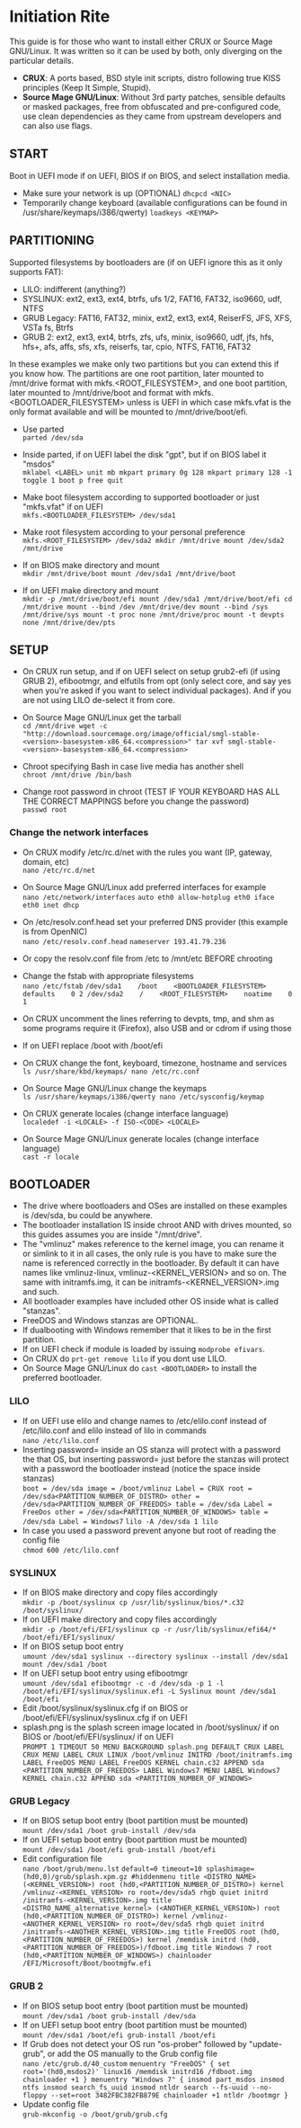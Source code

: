 # Initiation Rite

This guide is for those who want to install either CRUX or Source Mage GNU/Linux. It was written so it can be used by both, only diverging on the particular details.
* __CRUX__: A ports based, BSD style init scripts, distro following true KISS principles (Keep It Simple, Stupid).
* __Source Mage GNU/Linux__: Without 3rd party patches, sensible defaults or masked packages, free from obfuscated and pre-configured code, use clean dependencies as they came from upstream developers and can also use flags. 

## START
Boot in UEFI mode if on UEFI, BIOS if on BIOS, and select installation media.
* Make sure your network is up (OPTIONAL)
`dhcpcd <NIC>`
* Temporarily change keyboard (available configurations can be found in /usr/share/keymaps/i386/qwerty)
`loadkeys <KEYMAP>`

## PARTITIONING
Supported filesystems by bootloaders are (if on UEFI ignore this as it only supports FAT):
* LILO: indifferent (anything?)
* SYSLINUX: ext2, ext3, ext4, btrfs, ufs 1/2, FAT16, FAT32, iso9660, udf, NTFS
* GRUB Legacy: FAT16, FAT32, minix, ext2, ext3, ext4, ReiserFS, JFS, XFS, VSTa fs, Btrfs
* GRUB 2: ext2, ext3, ext4, btrfs, zfs, ufs, minix, iso9660, udf, jfs, hfs, hfs+, afs, affs, sfs, xfs, reiserfs, tar, cpio, NTFS, FAT16, FAT32

In these examples we make only two partitions but you can extend this if you know how. The partitions are one root partition, later mounted to /mnt/drive format with mkfs.<ROOT_FILESYSTEM>, and one boot partition, later mounted to /mnt/drive/boot and format with mkfs.<BOOTLOADER_FILESYSTEM> unless is UEFI in which case mkfs.vfat is the only format available and will be mounted to /mnt/drive/boot/efi.

* Use parted  
`parted /dev/sda`
* Inside parted, if on UEFI label the disk "gpt", but if on BIOS label it "msdos"  
`mklabel <LABEL>
unit mb
mkpart primary 0g 128
mkpart primary 128 -1
toggle 1 boot
p free
quit`

* Make boot filesystem according to supported bootloader or just "mkfs.vfat" if on UEFI  
`mkfs.<BOOTLOADER_FILESYSTEM> /dev/sda1`
* Make root filesystem according to your personal preference  
`mkfs.<ROOT_FILESYSTEM> /dev/sda2
mkdir /mnt/drive
mount /dev/sda2 /mnt/drive`
* If on BIOS make directory and mount  
`mkdir /mnt/drive/boot
mount /dev/sda1 /mnt/drive/boot`
* If on UEFI make directory and mount  
`mkdir -p /mnt/drive/boot/efi
mount /dev/sda1 /mnt/drive/boot/efi
cd /mnt/drive
mount --bind /dev /mnt/drive/dev
mount --bind /sys /mnt/drive/sys
mount -t proc none /mnt/drive/proc
mount -t devpts none /mnt/drive/dev/pts`

## SETUP

* On CRUX run setup, and if on UEFI select on setup grub2-efi (if using GRUB 2), efibootmgr, and elfutils from opt (only select core, and say yes when you're asked if you want to select individual packages). And if you are not using LILO de-select it from core.
* On Source Mage GNU/Linux get the tarball  
`cd /mnt/drive
wget -c "http://download.sourcemage.org/image/official/smgl-stable-<version>-basesystem-x86_64.<compression>"
tar xvf smgl-stable-<version>-basesystem-x86_64.<compression>`

* Chroot specifying Bash in case live media has another shell  
`chroot /mnt/drive /bin/bash`

* Change root password in chroot (TEST IF YOUR KEYBOARD HAS ALL THE CORRECT MAPPINGS before you change the password)  
`passwd root`

### Change the network interfaces
* On CRUX modify /etc/rc.d/net with the rules you want (IP, gateway, domain, etc)  
`nano /etc/rc.d/net`
* On Source Mage GNU/Linux add preferred interfaces for example  
`nano /etc/network/interfaces`
`auto eth0
allow-hotplug eth0
iface eth0 inet dhcp`
* On /etc/resolv.conf.head set your preferred DNS provider (this example is from OpenNIC)  
`nano /etc/resolv.conf.head`
`nameserver 193.41.79.236`
* Or copy the resolv.conf file from /etc to /mnt/etc BEFORE chrooting

* Change the fstab with appropriate filesystems  
`nano /etc/fstab`
`/dev/sda1    /boot    <BOOTLOADER_FILESYSTEM>    defaults    0 2
/dev/sda2    /    <ROOT_FILESYSTEM>    noatime    0 1`
* On CRUX uncomment the lines referring to devpts, tmp, and shm as some programs require it (Firefox), also USB and or cdrom if using those
* If on UEFI replace /boot with /boot/efi

* On CRUX change the font, keyboard, timezone, hostname and services  
`ls /usr/share/kbd/keymaps/
nano /etc/rc.conf`
* On Source Mage GNU/Linux change the keymaps  
`ls /usr/share/keymaps/i386/qwerty
nano /etc/sysconfig/keymap`
* On CRUX generate locales (change interface language)  
`localedef -i <LOCALE> -f ISO-<CODE> <LOCALE>`
* On Source Mage GNU/Linux generate locales (change interface language)  
`cast -r locale`

## BOOTLOADER
* The drive where bootloaders and OSes are installed on these examples is /dev/sda, bu could be anywhere.
* The bootloader installation IS inside chroot AND with drives mounted, so this guides assumes you are inside "/mnt/drive".
* The "vmlinuz" makes reference to the kernel image, you can rename it or simlink to it in all cases, the only rule is you have to make sure the name is referenced correctly in the bootloader. By default it can have names like vmlinuz-linux, vmlinuz-<KERNEL_VERSION> and so on. The same with initramfs.img, it can be initramfs-<KERNEL_VERSION>.img and such.
* All bootloader examples have included other OS inside what is called "stanzas".
* FreeDOS and Windows stanzas are OPTIONAL.
* If dualbooting with Windows remember that it likes to be in the first partition.
* If on UEFI check if module is loaded by issuing `modprobe efivars`.
* On CRUX do `prt-get remove lilo` if you dont use LILO.
* On Source Mage GNU/Linux do `cast <BOOTLOADER>` to install the preferred bootloader.

### LILO
* If on UEFI use elilo and change names to /etc/elilo.conf instead of /etc/lilo.conf and elilo instead of lilo in commands  
`nano /etc/lilo.conf`
* Inserting password=<PASSWORD> inside an OS stanza will protect with a password the that OS, but inserting password=<PASSWORD> just before the stanzas will protect with a password the bootloader instead (notice the space inside stanzas)  
`boot = /dev/sda
image = /boot/vmlinuz
     Label = CRUX
     root = /dev/sda<PARTITION_NUMBER_OF_DISTRO>
other = /dev/sda<PARTITION_NUMBER_OF_FREEDOS>
     table = /dev/sda
     Label = FreeDos
other = /dev/sda<PARTITION_NUMBER_OF_WINDOWS>
     table = /dev/sda
     Label = Windows7`
`lilo -A /dev/sda 1
lilo`
* In case you used a password prevent anyone but root of reading the config file  
`chmod 600 /etc/lilo.conf`

### SYSLINUX
* If on BIOS make directory and copy files accordingly  
`mkdir -p /boot/syslinux
cp /usr/lib/syslinux/bios/*.c32 /boot/syslinux/`
* If on UEFI make directory and copy files accordingly  
`mkdir -p /boot/efi/EFI/syslinux
cp -r /usr/lib/syslinux/efi64/* /boot/efi/EFI/syslinux/`
* If on BIOS setup boot entry  
`umount /dev/sda1
syslinux --directory syslinux --install /dev/sda1
mount /dev/sda1 /boot`
* If on UEFI setup boot entry using efibootmgr  
`umount /dev/sda1
efibootmgr -c -d /dev/sda -p 1 -l /boot/efi/EFI/syslinux/syslinux.efi -L Syslinux
mount /dev/sda1 /boot/efi`
* Edit /boot/syslinux/syslinux.cfg if on BIOS or /boot/efi/EFI/syslinux/syslinux.cfg if on UEFI
* splash.png is the splash screen image located in /boot/syslinux/ if on BIOS or /boot/efi/EFI/syslinux/ if on UEFI  
`PROMPT 1
TIMEOUT 50
MENU BACKGROUND splash.png
DEFAULT CRUX
LABEL CRUX
      MENU LABEL CRUX
      LINUX /boot/vmlinuz
      INITRD /boot/initramfs.img
LABEL FreeDOS
      MENU LABEL FreeDOS
      KERNEL chain.c32
      APPEND sda <PARTITION_NUMBER_OF_FREEDOS>
LABEL Windows7
      MENU LABEL Windows7
      KERNEL chain.c32
      APPEND sda <PARTITION_NUMBER_OF_WINDOWS>`

### GRUB Legacy
* If on BIOS setup boot entry (boot partition must be mounted)  
`mount /dev/sda1 /boot
grub-install /dev/sda`
* If on UEFI setup boot entry (boot partition must be mounted)  
`mount /dev/sda1 /boot/efi
grub-install /boot/efi`
* Edit configuration file  
`nano /boot/grub/menu.lst`
`default=0
timeout=10
splashimage=(hd0,0)/grub/splash.xpm.gz
#hiddenmenu
title <DISTRO_NAME> (<KERNEL_VERSION>)
        root (hd0,<PARTITION_NUMBER_OF_DISTRO>)
        kernel /vmlinuz-<KERNEL_VERSION> ro root=/dev/sda5 rhgb quiet
        initrd /initramfs-<KERNEL_VERSION>.img
title <DISTRO_NAME_alternative_kernel> (<ANOTHER_KERNEL_VERSION>)
        root (hd0,<PARTITION_NUMBER_OF_DISTRO>)
        kernel /vmlinuz-<ANOTHER_KERNEL_VERSION> ro root=/dev/sda5 rhgb quiet
        initrd /initramfs-<ANOTHER_KERNEL_VERSION>.img
title FreeDOS
        root (hd0,<PARTITION_NUMBER_OF_FREEDOS>)
        kernel /memdisk
        initrd (hd0,<PARTITION_NUMBER_OF_FREEDOS>)/fdboot.img
title Windows 7
        root (hd0,<PARTITION_NUMBER_OF_WINDOWS>)
        chainloader /EFI/Microsoft/Boot/bootmgfw.efi`

### GRUB 2
* If on BIOS setup boot entry (boot partition must be mounted)  
`mount /dev/sda1 /boot
grub-install /dev/sda`
* If on UEFI setup boot entry (boot partition must be mounted)  
`mount /dev/sda1 /boot/efi
grub-install /boot/efi`
* If Grub does not detect your OS run "os-prober" followed by "update-grub", or add the OS manually to the Grub config file  
`nano /etc/grub.d/40_custom`
`menuentry "FreeDOS" {
set root='(hd0,msdos2)'
linux16 /memdisk
initrd16 /fdboot.img
chainloader +1
}
menuentry "Windows 7" {
insmod part_msdos
insmod ntfs
insmod search_fs_uuid
insmod ntldr
search --fs-uuid --no-floppy --set=root 3482FBC382FB879E
chainloader +1
ntldr /bootmgr
}`
* Update config file  
`grub-mkconfig -o /boot/grub/grub.cfg`
